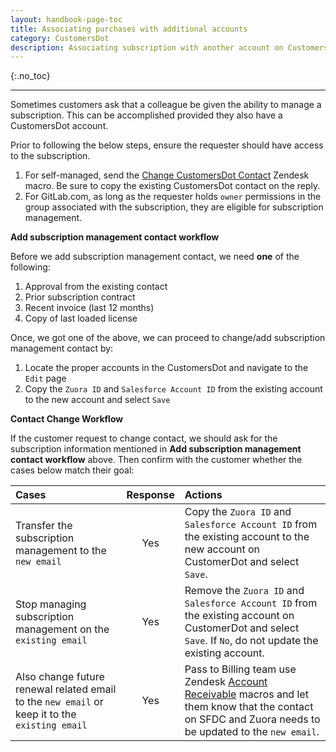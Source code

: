 ```yaml
---
layout: handbook-page-toc
title: Associating purchases with additional accounts
category: CustomersDot
description: Associating subscription with another account on CustomersDot account. 
---
```


{:.no_toc}

----

Sometimes customers ask that a colleague be given the ability to manage a
subscription. This can be accomplished provided they also have a CustomersDot
account.

Prior to following the below steps, ensure the requester should have access to
the subscription.

1. For self-managed, send the [Change CustomersDot Contact](https://gitlab.zendesk.com/agent/admin/macros/360028045239)
   Zendesk macro. Be sure to copy the existing CustomersDot contact on the reply.
1. For GitLab.com, as long as the requester holds `owner` permissions in the
   group associated with the subscription, they are eligible for subscription
   management.

**Add subscription management contact workflow**

Before we add subscription management contact, we need **one** of the following:

1. Approval from the existing contact
1. Prior subscription contract
1. Recent invoice (last 12 months)
1. Copy of last loaded license

Once, we got one of the above, we can proceed to change/add subscription management contact by:

1. Locate the proper accounts in the CustomersDot and navigate to the `Edit` page
1. Copy the `Zuora ID` and `Salesforce Account ID` from the existing account to the new account and select `Save`

**Contact Change Workflow**

If the customer request to change contact, we should ask for the subscription information mentioned in **Add subscription management contact workflow** above. Then confirm with the customer whether the cases below match their goal:

| Cases                                                                                             | Response |      Actions  |  
|:---------------------------------------------------------|:----:|:-----|
| Transfer the subscription management to the `new email`                                           | Yes      | Copy the `Zuora ID` and `Salesforce Account ID` from the existing account to the new account on CustomerDot and select `Save`. |
| Stop managing subscription management on the `existing email`                                     | Yes      | Remove the `Zuora ID` and `Salesforce Account ID` from the existing account on CustomerDot and select `Save`. If `No`, do not update the existing account. |
| Also change future renewal related email to the `new email` or keep it to the `existing email`    | Yes      | Pass to Billing team use Zendesk [Account Receivable](https://gitlab.zendesk.com/agent/admin/macros/360038646513) macros and let them know that the contact on SFDC and Zuora needs to be updated to the `new email`. |

